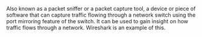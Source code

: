 Also known as a packet sniffer or a packet capture tool, a device or piece of software that can capture traffic flowing through a network switch using the port mirroring feature of the switch. It can be used to gain insight on how traffic flows through a network. Wireshark is an example of this.